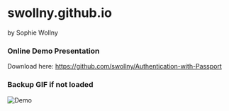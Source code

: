 # swollny.github.io
by Sophie Wollny

### Online Demo Presentation

Download here: https://github.com/swollny/Authentication-with-Passport


### Backup GIF if not loaded
![Demo]()

